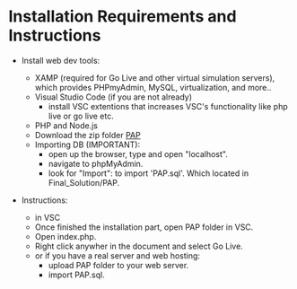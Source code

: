 # Installation Requirements and Instructions
- Install web dev tools:
  - XAMP (required for Go Live and other virtual simulation servers), which provides PHPmyAdmin, MySQL, virtualization, and more..
  - Visual Studio Code (if you are not already)
    - install VSC extentions that increases VSC's functionality like php live or go live etc.
  - PHP and Node.js
  - Download the zip folder [PAP](https://github.com/ENSE374-F23/group5_proj/tree/main/Final_Solution/PAP)
  - Importing DB (IMPORTANT):
    - open up the browser, type and open "localhost".
    - navigate to phpMyAdmin.
    - look for "Import": to import 'PAP.sql'. Which located in Final_Solution/PAP.
    

- Instructions:
  -  in VSC
    - Once finished the installation part, open PAP folder in VSC.
    - Open index.php.
    - Right click anywher in the document and select Go Live.
  - or if you have a real server and web hosting:
    - upload PAP folder to your web server.
    - import PAP.sql.
  
